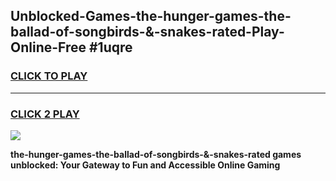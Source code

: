 
## Unblocked-Games-the-hunger-games-the-ballad-of-songbirds-&-snakes-rated-Play-Online-Free #1uqre
<h3>
<a href="https://us.freeplayer.one?title=the-hunger-games-the-ballad-of-songbirds-&-snakes-rated&ref=10M">CLICK TO PLAY</a></h3>
<hr>

<h3>
<a href="https://us.freeplayer.one?title=the-hunger-games-the-ballad-of-songbirds-&-snakes-rated&ref=10M">CLICK 2 PLAY</a>
  
</h3>

<a href="https://us.freeplayer.one?title=the-hunger-games-the-ballad-of-songbirds-&-snakes-rated&ref=10M"><img src="https://clearcache.store/games.png"></a>


**the-hunger-games-the-ballad-of-songbirds-&-snakes-rated games unblocked: Your Gateway to Fun and Accessible Online Gaming**
